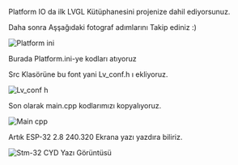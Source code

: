 Platform IO da ilk LVGL Kütüphanesini projenize dahil ediyorsunuz.

Daha sonra Aşşağıdaki fotograf adımlarını Takip ediniz :)

![Platform ini](https://github.com/user-attachments/assets/0ae1c55d-efdb-4761-a690-de84f33442ce)

Burada Platform.ini-ye kodları atıyoruz

Src Klasörüne bu font yani Lv_conf.h ı ekliyoruz.

![Lv_conf h](https://github.com/user-attachments/assets/ad70d4ff-dc11-492d-aac2-877804471fca)

Son olarak main.cpp kodlarımızı kopyalıyoruz.

![Main cpp](https://github.com/user-attachments/assets/ad832527-9122-4fb4-84d8-e0c22b7a9982)

Artık ESP-32 2.8 240.320 Ekrana yazı yazdıra biliriz.

![Stm-32 CYD Yazı Görüntüsü](https://github.com/user-attachments/assets/fb150cca-f3e8-4ada-9cc7-cc3cc9a41437)

